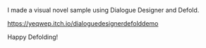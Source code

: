I made a visual novel sample using Dialogue Designer and Defold.

https://yeqwep.itch.io/dialoguedesignerdefolddemo

Happy Defolding!
